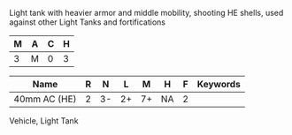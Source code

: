 Light tank with heavier armor and middle mobility, shooting HE shells, used against other Light Tanks and fortifications 

| M   | A   | C   | H   |
| --- | --- | --- | --- |
| 3   | M   | 0   | 3   |

| Name         | R   | N   | L   | M   | H   | F   | Keywords |
| ------------ | --- | --- | --- | --- | --- | --- | -------- |
| 40mm AC (HE) | 2   | 3-  | 2+  | 7+  | NA  | 2   |          |
Vehicle, Light Tank